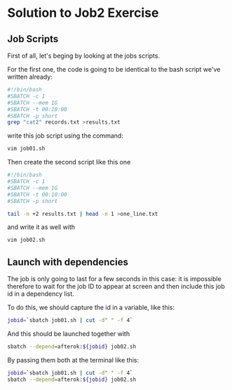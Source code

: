 # Solution to Job2 Exercise


## Job Scripts

First of all, let's beging by looking at the jobs scripts.

For the first one, the code is going to be identical to the bash script we've written already:

```bash
#!/bin/bash
#SBATCH -c 1
#SBATCH --mem 1G
#SBATCH -t 00:10:00
#SBATCH -p short
grep "cat2" records.txt >results.txt

```

write this job script using the command:

```bash
vim job01.sh
```


Then create the second script like this one


```bash
#!/bin/bash
#SBATCH -c 1
#SBATCH --mem 1G
#SBATCH -t 00:10:00
#SBATCH -p short

tail -n +2 results.txt | head -n 1 >one_line.txt
```

and write it as well with

```bash
vim job02.sh
```

## Launch with dependencies

The job is only going to last for a few seconds in this case: it is impossible therefore to wait for the job ID to appear at screen and then include this job id in a dependency list.

To do this, we should capture the id in a variable, like this:

```bash
jobid=`sbatch job01.sh | cut -d" " -f 4`
```

And this should be launched together with

```bash
sbatch --depend=afterok:${jobid} job02.sh 
```

By passing them both at the terminal like this:

```bash
jobid=`sbatch job01.sh | cut -d" " -f 4`
sbatch --depend=afterok:${jobid} job02.sh 

```